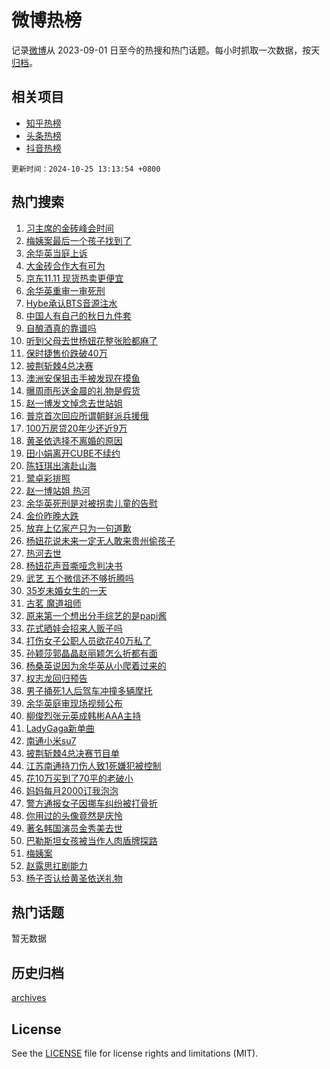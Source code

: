 # 微博热榜

记录[微博](https://www.weibo.com)从 2023-09-01 日至今的热搜和热门话题。每小时抓取一次数据，按天[归档](archives)。

## 相关项目

- [知乎热榜](https://github.com/hotarchive/zhihu)
- [头条热榜](https://github.com/hotarchive/toutiao)
- [抖音热榜](https://github.com/hotarchive/douyin)


`更新时间：2024-10-25 13:13:54 +0800`

## 热门搜索

1. [习主席的金砖峰会时间](https://m.weibo.cn/search?containerid=100103type%3D1%26t%3D10%26q%3D%23%E4%B9%A0%E4%B8%BB%E5%B8%AD%E7%9A%84%E9%87%91%E7%A0%96%E5%B3%B0%E4%BC%9A%E6%97%B6%E9%97%B4%23&stream_entry_id=51&isnewpage=1&extparam=seat%3D1%26cate%3D10103%26q%3D%2523%25E4%25B9%25A0%25E4%25B8%25BB%25E5%25B8%25AD%25E7%259A%2584%25E9%2587%2591%25E7%25A0%2596%25E5%25B3%25B0%25E4%25BC%259A%25E6%2597%25B6%25E9%2597%25B4%2523%26dgr%3D0%26filter_type%3Drealtimehot%26stream_entry_id%3D51%26c_type%3D51%26pos%3D0%26display_time%3D1729833233%26pre_seqid%3D172983323383601940786101)
1. [梅姨案最后一个孩子找到了](https://m.weibo.cn/search?containerid=100103type%3D1%26t%3D10%26q%3D%23%E6%A2%85%E5%A7%A8%E6%A1%88%E6%9C%80%E5%90%8E%E4%B8%80%E4%B8%AA%E5%AD%A9%E5%AD%90%E6%89%BE%E5%88%B0%E4%BA%86%23&stream_entry_id=31&isnewpage=1&extparam=seat%3D1%26cate%3D5001%26stream_entry_id%3D31%26lcate%3D5001%26band_rank%3D1%26realpos%3D1%26pos%3D0%26dgr%3D0%26filter_type%3Drealtimehot%26flag%3D2%26c_type%3D31%26q%3D%2523%25E6%25A2%2585%25E5%25A7%25A8%25E6%25A1%2588%25E6%259C%2580%25E5%2590%258E%25E4%25B8%2580%25E4%25B8%25AA%25E5%25AD%25A9%25E5%25AD%2590%25E6%2589%25BE%25E5%2588%25B0%25E4%25BA%2586%2523%26display_time%3D1729833233%26pre_seqid%3D172983323383601940786101)
1. [余华英当庭上诉](https://m.weibo.cn/search?containerid=100103type%3D1%26t%3D10%26q%3D%23%E4%BD%99%E5%8D%8E%E8%8B%B1%E5%BD%93%E5%BA%AD%E4%B8%8A%E8%AF%89%23&stream_entry_id=31&isnewpage=1&extparam=seat%3D1%26cate%3D5001%26stream_entry_id%3D31%26lcate%3D5001%26band_rank%3D2%26realpos%3D2%26pos%3D1%26dgr%3D0%26filter_type%3Drealtimehot%26flag%3D0%26c_type%3D31%26q%3D%2523%25E4%25BD%2599%25E5%258D%258E%25E8%258B%25B1%25E5%25BD%2593%25E5%25BA%25AD%25E4%25B8%258A%25E8%25AF%2589%2523%26display_time%3D1729833233%26pre_seqid%3D172983323383601940786101)
1. [大金砖合作大有可为](https://m.weibo.cn/search?containerid=100103type%3D1%26t%3D10%26q%3D%23%E5%A4%A7%E9%87%91%E7%A0%96%E5%90%88%E4%BD%9C%E5%A4%A7%E6%9C%89%E5%8F%AF%E4%B8%BA%23&stream_entry_id=31&isnewpage=1&extparam=seat%3D1%26cate%3D5001%26stream_entry_id%3D31%26lcate%3D5001%26band_rank%3D3%26realpos%3D3%26pos%3D2%26dgr%3D0%26filter_type%3Drealtimehot%26flag%3D1%26c_type%3D31%26q%3D%2523%25E5%25A4%25A7%25E9%2587%2591%25E7%25A0%2596%25E5%2590%2588%25E4%25BD%259C%25E5%25A4%25A7%25E6%259C%2589%25E5%258F%25AF%25E4%25B8%25BA%2523%26display_time%3D1729833233%26pre_seqid%3D172983323383601940786101)
1. [京东11.11 现货热卖更便宜](https://m.weibo.cn/search?containerid=100103type%3D1%26t%3D10%26q%3D%23%E4%BA%AC%E4%B8%9C11.11+%E7%8E%B0%E8%B4%A7%E7%83%AD%E5%8D%96%E6%9B%B4%E4%BE%BF%E5%AE%9C%23&stream_entry_id=31&isnewpage=1&extparam=seat%3D1%26topic_ad%3D1%26cate%3D5001%26stream_entry_id%3D31%26lcate%3D5001%26band_rank%3D4%26is_ad_pos%3D1%26q%3D%2523%25E4%25BA%25AC%25E4%25B8%259C11.11%2520%25E7%258E%25B0%25E8%25B4%25A7%25E7%2583%25AD%25E5%258D%2596%25E6%259B%25B4%25E4%25BE%25BF%25E5%25AE%259C%2523%26dgr%3D0%26filter_type%3Drealtimehot%26adid%3D260430%26c_type%3D31%26pos%3D3%26display_time%3D1729833233%26pre_seqid%3D172983323383601940786101)
1. [余华英重审一审死刑](https://m.weibo.cn/search?containerid=100103type%3D1%26t%3D10%26q%3D%23%E4%BD%99%E5%8D%8E%E8%8B%B1%E9%87%8D%E5%AE%A1%E4%B8%80%E5%AE%A1%E6%AD%BB%E5%88%91%23&stream_entry_id=31&isnewpage=1&extparam=seat%3D1%26cate%3D5001%26stream_entry_id%3D31%26lcate%3D5001%26band_rank%3D4%26realpos%3D4%26pos%3D4%26dgr%3D0%26filter_type%3Drealtimehot%26flag%3D16%26c_type%3D31%26q%3D%2523%25E4%25BD%2599%25E5%258D%258E%25E8%258B%25B1%25E9%2587%258D%25E5%25AE%25A1%25E4%25B8%2580%25E5%25AE%25A1%25E6%25AD%25BB%25E5%2588%2591%2523%26display_time%3D1729833233%26pre_seqid%3D172983323383601940786101)
1. [Hybe承认BTS音源注水](https://m.weibo.cn/search?containerid=100103type%3D1%26t%3D10%26q%3DHybe%E6%89%BF%E8%AE%A4BTS%E9%9F%B3%E6%BA%90%E6%B3%A8%E6%B0%B4&stream_entry_id=31&isnewpage=1&extparam=seat%3D1%26cate%3D5001%26stream_entry_id%3D31%26lcate%3D5001%26band_rank%3D5%26realpos%3D5%26pos%3D5%26dgr%3D0%26filter_type%3Drealtimehot%26flag%3D1%26c_type%3D31%26q%3DHybe%25E6%2589%25BF%25E8%25AE%25A4BTS%25E9%259F%25B3%25E6%25BA%2590%25E6%25B3%25A8%25E6%25B0%25B4%26display_time%3D1729833233%26pre_seqid%3D172983323383601940786101)
1. [中国人有自己的秋日九件套](https://m.weibo.cn/search?containerid=100103type%3D1%26t%3D10%26q%3D%23%E4%B8%AD%E5%9B%BD%E4%BA%BA%E6%9C%89%E8%87%AA%E5%B7%B1%E7%9A%84%E7%A7%8B%E6%97%A5%E4%B9%9D%E4%BB%B6%E5%A5%97%23&stream_entry_id=31&isnewpage=1&extparam=seat%3D1%26cate%3D5001%26stream_entry_id%3D31%26lcate%3D5001%26band_rank%3D6%26realpos%3D6%26pos%3D6%26dgr%3D0%26filter_type%3Drealtimehot%26flag%3D1%26c_type%3D31%26q%3D%2523%25E4%25B8%25AD%25E5%259B%25BD%25E4%25BA%25BA%25E6%259C%2589%25E8%2587%25AA%25E5%25B7%25B1%25E7%259A%2584%25E7%25A7%258B%25E6%2597%25A5%25E4%25B9%259D%25E4%25BB%25B6%25E5%25A5%2597%2523%26display_time%3D1729833233%26pre_seqid%3D172983323383601940786101)
1. [自酿酒真的靠谱吗](https://m.weibo.cn/search?containerid=100103type%3D1%26t%3D10%26q%3D%23%E8%87%AA%E9%85%BF%E9%85%92%E7%9C%9F%E7%9A%84%E9%9D%A0%E8%B0%B1%E5%90%97%23&stream_entry_id=31&isnewpage=1&extparam=seat%3D1%26cate%3D5001%26stream_entry_id%3D31%26lcate%3D5001%26band_rank%3D7%26is_ad_pos%3D1%26pos%3D7%26dgr%3D0%26filter_type%3Drealtimehot%26adid%3D260452%26c_type%3D31%26q%3D%2523%25E8%2587%25AA%25E9%2585%25BF%25E9%2585%2592%25E7%259C%259F%25E7%259A%2584%25E9%259D%25A0%25E8%25B0%25B1%25E5%2590%2597%2523%26display_time%3D1729833233%26pre_seqid%3D172983323383601940786101)
1. [听到父母去世杨妞花整张脸都麻了](https://m.weibo.cn/search?containerid=100103type%3D1%26t%3D10%26q%3D%23%E5%90%AC%E5%88%B0%E7%88%B6%E6%AF%8D%E5%8E%BB%E4%B8%96%E6%9D%A8%E5%A6%9E%E8%8A%B1%E6%95%B4%E5%BC%A0%E8%84%B8%E9%83%BD%E9%BA%BB%E4%BA%86%23&stream_entry_id=31&isnewpage=1&extparam=seat%3D1%26cate%3D5001%26stream_entry_id%3D31%26lcate%3D5001%26band_rank%3D7%26realpos%3D7%26pos%3D8%26dgr%3D0%26filter_type%3Drealtimehot%26flag%3D0%26c_type%3D31%26q%3D%2523%25E5%2590%25AC%25E5%2588%25B0%25E7%2588%25B6%25E6%25AF%258D%25E5%258E%25BB%25E4%25B8%2596%25E6%259D%25A8%25E5%25A6%259E%25E8%258A%25B1%25E6%2595%25B4%25E5%25BC%25A0%25E8%2584%25B8%25E9%2583%25BD%25E9%25BA%25BB%25E4%25BA%2586%2523%26display_time%3D1729833233%26pre_seqid%3D172983323383601940786101)
1. [保时捷售价跌破40万](https://m.weibo.cn/search?containerid=100103type%3D1%26t%3D10%26q%3D%23%E4%BF%9D%E6%97%B6%E6%8D%B7%E5%94%AE%E4%BB%B7%E8%B7%8C%E7%A0%B440%E4%B8%87%23&stream_entry_id=31&isnewpage=1&extparam=seat%3D1%26cate%3D5001%26stream_entry_id%3D31%26lcate%3D5001%26band_rank%3D8%26realpos%3D8%26pos%3D9%26dgr%3D0%26filter_type%3Drealtimehot%26flag%3D1%26c_type%3D31%26q%3D%2523%25E4%25BF%259D%25E6%2597%25B6%25E6%258D%25B7%25E5%2594%25AE%25E4%25BB%25B7%25E8%25B7%258C%25E7%25A0%25B440%25E4%25B8%2587%2523%26display_time%3D1729833233%26pre_seqid%3D172983323383601940786101)
1. [披荆斩棘4总决赛](https://m.weibo.cn/search?containerid=100103type%3D1%26t%3D10%26q%3D%E6%8A%AB%E8%8D%86%E6%96%A9%E6%A3%984%E6%80%BB%E5%86%B3%E8%B5%9B&stream_entry_id=31&isnewpage=1&extparam=seat%3D1%26cate%3D5001%26stream_entry_id%3D31%26lcate%3D5001%26band_rank%3D9%26realpos%3D9%26pos%3D10%26dgr%3D0%26filter_type%3Drealtimehot%26flag%3D1%26c_type%3D31%26q%3D%25E6%258A%25AB%25E8%258D%2586%25E6%2596%25A9%25E6%25A3%25984%25E6%2580%25BB%25E5%2586%25B3%25E8%25B5%259B%26display_time%3D1729833233%26pre_seqid%3D172983323383601940786101)
1. [澳洲安保狙击手被发现在摸鱼](https://m.weibo.cn/search?containerid=100103type%3D1%26t%3D10%26q%3D%23%E6%BE%B3%E6%B4%B2%E5%AE%89%E4%BF%9D%E7%8B%99%E5%87%BB%E6%89%8B%E8%A2%AB%E5%8F%91%E7%8E%B0%E5%9C%A8%E6%91%B8%E9%B1%BC%23&stream_entry_id=31&isnewpage=1&extparam=seat%3D1%26cate%3D5001%26stream_entry_id%3D31%26lcate%3D5001%26band_rank%3D10%26realpos%3D10%26pos%3D11%26dgr%3D0%26filter_type%3Drealtimehot%26flag%3D1%26c_type%3D31%26q%3D%2523%25E6%25BE%25B3%25E6%25B4%25B2%25E5%25AE%2589%25E4%25BF%259D%25E7%258B%2599%25E5%2587%25BB%25E6%2589%258B%25E8%25A2%25AB%25E5%258F%2591%25E7%258E%25B0%25E5%259C%25A8%25E6%2591%25B8%25E9%25B1%25BC%2523%26display_time%3D1729833233%26pre_seqid%3D172983323383601940786101)
1. [曝周雨彤送金晨的礼物是假货](https://m.weibo.cn/search?containerid=100103type%3D1%26t%3D10%26q%3D%23%E6%9B%9D%E5%91%A8%E9%9B%A8%E5%BD%A4%E9%80%81%E9%87%91%E6%99%A8%E7%9A%84%E7%A4%BC%E7%89%A9%E6%98%AF%E5%81%87%E8%B4%A7%23&stream_entry_id=31&isnewpage=1&extparam=seat%3D1%26cate%3D5001%26stream_entry_id%3D31%26lcate%3D5001%26band_rank%3D11%26realpos%3D11%26pos%3D12%26dgr%3D0%26filter_type%3Drealtimehot%26flag%3D2%26c_type%3D31%26q%3D%2523%25E6%259B%259D%25E5%2591%25A8%25E9%259B%25A8%25E5%25BD%25A4%25E9%2580%2581%25E9%2587%2591%25E6%2599%25A8%25E7%259A%2584%25E7%25A4%25BC%25E7%2589%25A9%25E6%2598%25AF%25E5%2581%2587%25E8%25B4%25A7%2523%26display_time%3D1729833233%26pre_seqid%3D172983323383601940786101)
1. [赵一博发文悼念去世站姐](https://m.weibo.cn/search?containerid=100103type%3D1%26t%3D10%26q%3D%23%E8%B5%B5%E4%B8%80%E5%8D%9A%E5%8F%91%E6%96%87%E6%82%BC%E5%BF%B5%E5%8E%BB%E4%B8%96%E7%AB%99%E5%A7%90%23&stream_entry_id=31&isnewpage=1&extparam=seat%3D1%26cate%3D5001%26stream_entry_id%3D31%26lcate%3D5001%26band_rank%3D12%26realpos%3D12%26pos%3D13%26dgr%3D0%26filter_type%3Drealtimehot%26flag%3D1%26c_type%3D31%26q%3D%2523%25E8%25B5%25B5%25E4%25B8%2580%25E5%258D%259A%25E5%258F%2591%25E6%2596%2587%25E6%2582%25BC%25E5%25BF%25B5%25E5%258E%25BB%25E4%25B8%2596%25E7%25AB%2599%25E5%25A7%2590%2523%26display_time%3D1729833233%26pre_seqid%3D172983323383601940786101)
1. [普京首次回应所谓朝鲜派兵援俄](https://m.weibo.cn/search?containerid=100103type%3D1%26t%3D10%26q%3D%23%E6%99%AE%E4%BA%AC%E9%A6%96%E6%AC%A1%E5%9B%9E%E5%BA%94%E6%89%80%E8%B0%93%E6%9C%9D%E9%B2%9C%E6%B4%BE%E5%85%B5%E6%8F%B4%E4%BF%84%23&stream_entry_id=31&isnewpage=1&extparam=seat%3D1%26cate%3D5001%26stream_entry_id%3D31%26lcate%3D5001%26band_rank%3D13%26realpos%3D13%26pos%3D14%26dgr%3D0%26filter_type%3Drealtimehot%26flag%3D1%26c_type%3D31%26q%3D%2523%25E6%2599%25AE%25E4%25BA%25AC%25E9%25A6%2596%25E6%25AC%25A1%25E5%259B%259E%25E5%25BA%2594%25E6%2589%2580%25E8%25B0%2593%25E6%259C%259D%25E9%25B2%259C%25E6%25B4%25BE%25E5%2585%25B5%25E6%258F%25B4%25E4%25BF%2584%2523%26display_time%3D1729833233%26pre_seqid%3D172983323383601940786101)
1. [100万房贷20年少还近9万](https://m.weibo.cn/search?containerid=100103type%3D1%26t%3D10%26q%3D%23100%E4%B8%87%E6%88%BF%E8%B4%B720%E5%B9%B4%E5%B0%91%E8%BF%98%E8%BF%919%E4%B8%87%23&stream_entry_id=31&isnewpage=1&extparam=seat%3D1%26cate%3D5001%26stream_entry_id%3D31%26lcate%3D5001%26band_rank%3D14%26realpos%3D14%26pos%3D15%26dgr%3D0%26filter_type%3Drealtimehot%26flag%3D1%26c_type%3D31%26q%3D%2523100%25E4%25B8%2587%25E6%2588%25BF%25E8%25B4%25B720%25E5%25B9%25B4%25E5%25B0%2591%25E8%25BF%2598%25E8%25BF%25919%25E4%25B8%2587%2523%26display_time%3D1729833233%26pre_seqid%3D172983323383601940786101)
1. [黄圣依选择不离婚的原因](https://m.weibo.cn/search?containerid=100103type%3D1%26t%3D10%26q%3D%23%E9%BB%84%E5%9C%A3%E4%BE%9D%E9%80%89%E6%8B%A9%E4%B8%8D%E7%A6%BB%E5%A9%9A%E7%9A%84%E5%8E%9F%E5%9B%A0%23&stream_entry_id=31&isnewpage=1&extparam=seat%3D1%26cate%3D5001%26stream_entry_id%3D31%26lcate%3D5001%26band_rank%3D15%26realpos%3D15%26pos%3D16%26dgr%3D0%26filter_type%3Drealtimehot%26flag%3D2%26c_type%3D31%26q%3D%2523%25E9%25BB%2584%25E5%259C%25A3%25E4%25BE%259D%25E9%2580%2589%25E6%258B%25A9%25E4%25B8%258D%25E7%25A6%25BB%25E5%25A9%259A%25E7%259A%2584%25E5%258E%259F%25E5%259B%25A0%2523%26display_time%3D1729833233%26pre_seqid%3D172983323383601940786101)
1. [田小娟离开CUBE不续约](https://m.weibo.cn/search?containerid=100103type%3D1%26t%3D10%26q%3D%23%E7%94%B0%E5%B0%8F%E5%A8%9F%E7%A6%BB%E5%BC%80CUBE%E4%B8%8D%E7%BB%AD%E7%BA%A6%23&stream_entry_id=31&isnewpage=1&extparam=seat%3D1%26cate%3D5001%26stream_entry_id%3D31%26lcate%3D5001%26band_rank%3D16%26realpos%3D16%26pos%3D17%26dgr%3D0%26filter_type%3Drealtimehot%26flag%3D0%26c_type%3D31%26q%3D%2523%25E7%2594%25B0%25E5%25B0%258F%25E5%25A8%259F%25E7%25A6%25BB%25E5%25BC%2580CUBE%25E4%25B8%258D%25E7%25BB%25AD%25E7%25BA%25A6%2523%26display_time%3D1729833233%26pre_seqid%3D172983323383601940786101)
1. [陈钰琪出演赴山海](https://m.weibo.cn/search?containerid=100103type%3D1%26t%3D10%26q%3D%23%E9%99%88%E9%92%B0%E7%90%AA%E5%87%BA%E6%BC%94%E8%B5%B4%E5%B1%B1%E6%B5%B7%23&stream_entry_id=31&isnewpage=1&extparam=seat%3D1%26cate%3D5001%26stream_entry_id%3D31%26lcate%3D5001%26band_rank%3D17%26realpos%3D17%26pos%3D18%26dgr%3D0%26filter_type%3Drealtimehot%26flag%3D1%26c_type%3D31%26q%3D%2523%25E9%2599%2588%25E9%2592%25B0%25E7%2590%25AA%25E5%2587%25BA%25E6%25BC%2594%25E8%25B5%25B4%25E5%25B1%25B1%25E6%25B5%25B7%2523%26display_time%3D1729833233%26pre_seqid%3D172983323383601940786101)
1. [鹭卓彩排照](https://m.weibo.cn/search?containerid=100103type%3D1%26t%3D10%26q%3D%23%E9%B9%AD%E5%8D%93%E5%BD%A9%E6%8E%92%E7%85%A7%23&stream_entry_id=31&isnewpage=1&extparam=seat%3D1%26cate%3D5001%26stream_entry_id%3D31%26lcate%3D5001%26band_rank%3D18%26realpos%3D18%26pos%3D19%26dgr%3D0%26filter_type%3Drealtimehot%26flag%3D1%26c_type%3D31%26q%3D%2523%25E9%25B9%25AD%25E5%258D%2593%25E5%25BD%25A9%25E6%258E%2592%25E7%2585%25A7%2523%26display_time%3D1729833233%26pre_seqid%3D172983323383601940786101)
1. [赵一博站姐 热河](https://m.weibo.cn/search?containerid=100103type%3D1%26t%3D10%26q%3D%E8%B5%B5%E4%B8%80%E5%8D%9A%E7%AB%99%E5%A7%90+%E7%83%AD%E6%B2%B3&stream_entry_id=31&isnewpage=1&extparam=seat%3D1%26cate%3D5001%26stream_entry_id%3D31%26lcate%3D5001%26band_rank%3D19%26realpos%3D19%26pos%3D20%26dgr%3D0%26filter_type%3Drealtimehot%26flag%3D1%26c_type%3D31%26q%3D%25E8%25B5%25B5%25E4%25B8%2580%25E5%258D%259A%25E7%25AB%2599%25E5%25A7%2590%2520%25E7%2583%25AD%25E6%25B2%25B3%26display_time%3D1729833233%26pre_seqid%3D172983323383601940786101)
1. [余华英死刑是对被拐卖儿童的告慰](https://m.weibo.cn/search?containerid=100103type%3D1%26t%3D10%26q%3D%23%E4%BD%99%E5%8D%8E%E8%8B%B1%E6%AD%BB%E5%88%91%E6%98%AF%E5%AF%B9%E8%A2%AB%E6%8B%90%E5%8D%96%E5%84%BF%E7%AB%A5%E7%9A%84%E5%91%8A%E6%85%B0%23&stream_entry_id=31&isnewpage=1&extparam=seat%3D1%26cate%3D5001%26stream_entry_id%3D31%26lcate%3D5001%26band_rank%3D20%26realpos%3D20%26pos%3D21%26dgr%3D0%26filter_type%3Drealtimehot%26flag%3D1%26c_type%3D31%26q%3D%2523%25E4%25BD%2599%25E5%258D%258E%25E8%258B%25B1%25E6%25AD%25BB%25E5%2588%2591%25E6%2598%25AF%25E5%25AF%25B9%25E8%25A2%25AB%25E6%258B%2590%25E5%258D%2596%25E5%2584%25BF%25E7%25AB%25A5%25E7%259A%2584%25E5%2591%258A%25E6%2585%25B0%2523%26display_time%3D1729833233%26pre_seqid%3D172983323383601940786101)
1. [金价昨晚大跌](https://m.weibo.cn/search?containerid=100103type%3D1%26t%3D10%26q%3D%23%E9%87%91%E4%BB%B7%E6%98%A8%E6%99%9A%E5%A4%A7%E8%B7%8C%23&stream_entry_id=31&isnewpage=1&extparam=seat%3D1%26cate%3D5001%26stream_entry_id%3D31%26lcate%3D5001%26band_rank%3D21%26realpos%3D21%26pos%3D22%26dgr%3D0%26filter_type%3Drealtimehot%26flag%3D0%26c_type%3D31%26q%3D%2523%25E9%2587%2591%25E4%25BB%25B7%25E6%2598%25A8%25E6%2599%259A%25E5%25A4%25A7%25E8%25B7%258C%2523%26display_time%3D1729833233%26pre_seqid%3D172983323383601940786101)
1. [放弃上亿家产只为一句道歉](https://m.weibo.cn/search?containerid=100103type%3D1%26t%3D10%26q%3D%E6%94%BE%E5%BC%83%E4%B8%8A%E4%BA%BF%E5%AE%B6%E4%BA%A7%E5%8F%AA%E4%B8%BA%E4%B8%80%E5%8F%A5%E9%81%93%E6%AD%89&stream_entry_id=31&isnewpage=1&extparam=seat%3D1%26cate%3D5001%26stream_entry_id%3D31%26lcate%3D5001%26band_rank%3D22%26realpos%3D22%26pos%3D23%26dgr%3D0%26filter_type%3Drealtimehot%26flag%3D1%26c_type%3D31%26q%3D%25E6%2594%25BE%25E5%25BC%2583%25E4%25B8%258A%25E4%25BA%25BF%25E5%25AE%25B6%25E4%25BA%25A7%25E5%258F%25AA%25E4%25B8%25BA%25E4%25B8%2580%25E5%258F%25A5%25E9%2581%2593%25E6%25AD%2589%26display_time%3D1729833233%26pre_seqid%3D172983323383601940786101)
1. [杨妞花说未来一定无人敢来贵州偷孩子](https://m.weibo.cn/search?containerid=100103type%3D1%26t%3D10%26q%3D%23%E6%9D%A8%E5%A6%9E%E8%8A%B1%E8%AF%B4%E6%9C%AA%E6%9D%A5%E4%B8%80%E5%AE%9A%E6%97%A0%E4%BA%BA%E6%95%A2%E6%9D%A5%E8%B4%B5%E5%B7%9E%E5%81%B7%E5%AD%A9%E5%AD%90%23&stream_entry_id=31&isnewpage=1&extparam=seat%3D1%26cate%3D5001%26stream_entry_id%3D31%26lcate%3D5001%26band_rank%3D23%26realpos%3D23%26pos%3D24%26dgr%3D0%26filter_type%3Drealtimehot%26flag%3D0%26c_type%3D31%26q%3D%2523%25E6%259D%25A8%25E5%25A6%259E%25E8%258A%25B1%25E8%25AF%25B4%25E6%259C%25AA%25E6%259D%25A5%25E4%25B8%2580%25E5%25AE%259A%25E6%2597%25A0%25E4%25BA%25BA%25E6%2595%25A2%25E6%259D%25A5%25E8%25B4%25B5%25E5%25B7%259E%25E5%2581%25B7%25E5%25AD%25A9%25E5%25AD%2590%2523%26display_time%3D1729833233%26pre_seqid%3D172983323383601940786101)
1. [热河去世](https://m.weibo.cn/search?containerid=100103type%3D1%26t%3D10%26q%3D%E7%83%AD%E6%B2%B3%E5%8E%BB%E4%B8%96&stream_entry_id=31&isnewpage=1&extparam=seat%3D1%26cate%3D5001%26stream_entry_id%3D31%26lcate%3D5001%26band_rank%3D24%26realpos%3D24%26pos%3D25%26dgr%3D0%26filter_type%3Drealtimehot%26flag%3D0%26c_type%3D31%26q%3D%25E7%2583%25AD%25E6%25B2%25B3%25E5%258E%25BB%25E4%25B8%2596%26display_time%3D1729833233%26pre_seqid%3D172983323383601940786101)
1. [杨妞花声音嘶哑念判决书](https://m.weibo.cn/search?containerid=100103type%3D1%26t%3D10%26q%3D%23%E6%9D%A8%E5%A6%9E%E8%8A%B1%E5%A3%B0%E9%9F%B3%E5%98%B6%E5%93%91%E5%BF%B5%E5%88%A4%E5%86%B3%E4%B9%A6%23&stream_entry_id=31&isnewpage=1&extparam=seat%3D1%26cate%3D5001%26stream_entry_id%3D31%26lcate%3D5001%26band_rank%3D25%26realpos%3D25%26pos%3D26%26dgr%3D0%26filter_type%3Drealtimehot%26flag%3D0%26c_type%3D31%26q%3D%2523%25E6%259D%25A8%25E5%25A6%259E%25E8%258A%25B1%25E5%25A3%25B0%25E9%259F%25B3%25E5%2598%25B6%25E5%2593%2591%25E5%25BF%25B5%25E5%2588%25A4%25E5%2586%25B3%25E4%25B9%25A6%2523%26display_time%3D1729833233%26pre_seqid%3D172983323383601940786101)
1. [武艺 五个微信还不够折腾吗](https://m.weibo.cn/search?containerid=100103type%3D1%26t%3D10%26q%3D%E6%AD%A6%E8%89%BA+%E4%BA%94%E4%B8%AA%E5%BE%AE%E4%BF%A1%E8%BF%98%E4%B8%8D%E5%A4%9F%E6%8A%98%E8%85%BE%E5%90%97&stream_entry_id=31&isnewpage=1&extparam=seat%3D1%26cate%3D5001%26stream_entry_id%3D31%26lcate%3D5001%26band_rank%3D26%26realpos%3D26%26pos%3D27%26dgr%3D0%26filter_type%3Drealtimehot%26flag%3D0%26c_type%3D31%26q%3D%25E6%25AD%25A6%25E8%2589%25BA%2520%25E4%25BA%2594%25E4%25B8%25AA%25E5%25BE%25AE%25E4%25BF%25A1%25E8%25BF%2598%25E4%25B8%258D%25E5%25A4%259F%25E6%258A%2598%25E8%2585%25BE%25E5%2590%2597%26display_time%3D1729833233%26pre_seqid%3D172983323383601940786101)
1. [35岁未婚女生的一天](https://m.weibo.cn/search?containerid=100103type%3D1%26t%3D10%26q%3D35%E5%B2%81%E6%9C%AA%E5%A9%9A%E5%A5%B3%E7%94%9F%E7%9A%84%E4%B8%80%E5%A4%A9&stream_entry_id=31&isnewpage=1&extparam=seat%3D1%26cate%3D5001%26stream_entry_id%3D31%26lcate%3D5001%26band_rank%3D27%26realpos%3D27%26pos%3D28%26dgr%3D0%26filter_type%3Drealtimehot%26flag%3D0%26c_type%3D31%26q%3D35%25E5%25B2%2581%25E6%259C%25AA%25E5%25A9%259A%25E5%25A5%25B3%25E7%2594%259F%25E7%259A%2584%25E4%25B8%2580%25E5%25A4%25A9%26display_time%3D1729833233%26pre_seqid%3D172983323383601940786101)
1. [古茗 魔道祖师](https://m.weibo.cn/search?containerid=100103type%3D1%26t%3D10%26q%3D%E5%8F%A4%E8%8C%97+%E9%AD%94%E9%81%93%E7%A5%96%E5%B8%88&stream_entry_id=31&isnewpage=1&extparam=seat%3D1%26cate%3D5001%26stream_entry_id%3D31%26lcate%3D5001%26band_rank%3D28%26realpos%3D28%26pos%3D29%26dgr%3D0%26filter_type%3Drealtimehot%26flag%3D0%26c_type%3D31%26q%3D%25E5%258F%25A4%25E8%258C%2597%2520%25E9%25AD%2594%25E9%2581%2593%25E7%25A5%2596%25E5%25B8%2588%26display_time%3D1729833233%26pre_seqid%3D172983323383601940786101)
1. [原来第一个想出分手综艺的是papi酱](https://m.weibo.cn/search?containerid=100103type%3D1%26t%3D10%26q%3D%23%E5%8E%9F%E6%9D%A5%E7%AC%AC%E4%B8%80%E4%B8%AA%E6%83%B3%E5%87%BA%E5%88%86%E6%89%8B%E7%BB%BC%E8%89%BA%E7%9A%84%E6%98%AFpapi%E9%85%B1%23&stream_entry_id=31&isnewpage=1&extparam=seat%3D1%26cate%3D5001%26stream_entry_id%3D31%26lcate%3D5001%26band_rank%3D29%26realpos%3D29%26pos%3D30%26dgr%3D0%26filter_type%3Drealtimehot%26flag%3D1%26c_type%3D31%26q%3D%2523%25E5%258E%259F%25E6%259D%25A5%25E7%25AC%25AC%25E4%25B8%2580%25E4%25B8%25AA%25E6%2583%25B3%25E5%2587%25BA%25E5%2588%2586%25E6%2589%258B%25E7%25BB%25BC%25E8%2589%25BA%25E7%259A%2584%25E6%2598%25AFpapi%25E9%2585%25B1%2523%26display_time%3D1729833233%26pre_seqid%3D172983323383601940786101)
1. [花式晒娃会招来人贩子吗](https://m.weibo.cn/search?containerid=100103type%3D1%26t%3D10%26q%3D%23%E8%8A%B1%E5%BC%8F%E6%99%92%E5%A8%83%E4%BC%9A%E6%8B%9B%E6%9D%A5%E4%BA%BA%E8%B4%A9%E5%AD%90%E5%90%97%23&stream_entry_id=31&isnewpage=1&extparam=seat%3D1%26cate%3D5001%26stream_entry_id%3D31%26lcate%3D5001%26band_rank%3D30%26realpos%3D30%26pos%3D31%26dgr%3D0%26filter_type%3Drealtimehot%26flag%3D1%26c_type%3D31%26q%3D%2523%25E8%258A%25B1%25E5%25BC%258F%25E6%2599%2592%25E5%25A8%2583%25E4%25BC%259A%25E6%258B%259B%25E6%259D%25A5%25E4%25BA%25BA%25E8%25B4%25A9%25E5%25AD%2590%25E5%2590%2597%2523%26display_time%3D1729833233%26pre_seqid%3D172983323383601940786101)
1. [打伤女子公职人员欲花40万私了](https://m.weibo.cn/search?containerid=100103type%3D1%26t%3D10%26q%3D%23%E6%89%93%E4%BC%A4%E5%A5%B3%E5%AD%90%E5%85%AC%E8%81%8C%E4%BA%BA%E5%91%98%E6%AC%B2%E8%8A%B140%E4%B8%87%E7%A7%81%E4%BA%86%23&stream_entry_id=31&isnewpage=1&extparam=seat%3D1%26cate%3D5001%26stream_entry_id%3D31%26lcate%3D5001%26band_rank%3D31%26realpos%3D31%26pos%3D32%26dgr%3D0%26filter_type%3Drealtimehot%26flag%3D0%26c_type%3D31%26q%3D%2523%25E6%2589%2593%25E4%25BC%25A4%25E5%25A5%25B3%25E5%25AD%2590%25E5%2585%25AC%25E8%2581%258C%25E4%25BA%25BA%25E5%2591%2598%25E6%25AC%25B2%25E8%258A%25B140%25E4%25B8%2587%25E7%25A7%2581%25E4%25BA%2586%2523%26display_time%3D1729833233%26pre_seqid%3D172983323383601940786101)
1. [孙颖莎郭晶晶赵丽颖怎么折都有面](https://m.weibo.cn/search?containerid=100103type%3D1%26t%3D10%26q%3D%23%E5%AD%99%E9%A2%96%E8%8E%8E%E9%83%AD%E6%99%B6%E6%99%B6%E8%B5%B5%E4%B8%BD%E9%A2%96%E6%80%8E%E4%B9%88%E6%8A%98%E9%83%BD%E6%9C%89%E9%9D%A2%23&stream_entry_id=31&isnewpage=1&extparam=seat%3D1%26cate%3D5001%26stream_entry_id%3D31%26lcate%3D5001%26band_rank%3D32%26realpos%3D32%26pos%3D33%26dgr%3D0%26filter_type%3Drealtimehot%26flag%3D0%26c_type%3D31%26q%3D%2523%25E5%25AD%2599%25E9%25A2%2596%25E8%258E%258E%25E9%2583%25AD%25E6%2599%25B6%25E6%2599%25B6%25E8%25B5%25B5%25E4%25B8%25BD%25E9%25A2%2596%25E6%2580%258E%25E4%25B9%2588%25E6%258A%2598%25E9%2583%25BD%25E6%259C%2589%25E9%259D%25A2%2523%26display_time%3D1729833233%26pre_seqid%3D172983323383601940786101)
1. [杨桑英说因为余华英从小爬着过来的](https://m.weibo.cn/search?containerid=100103type%3D1%26t%3D10%26q%3D%23%E6%9D%A8%E6%A1%91%E8%8B%B1%E8%AF%B4%E5%9B%A0%E4%B8%BA%E4%BD%99%E5%8D%8E%E8%8B%B1%E4%BB%8E%E5%B0%8F%E7%88%AC%E7%9D%80%E8%BF%87%E6%9D%A5%E7%9A%84%23&stream_entry_id=31&isnewpage=1&extparam=seat%3D1%26cate%3D5001%26stream_entry_id%3D31%26lcate%3D5001%26band_rank%3D33%26realpos%3D33%26pos%3D34%26dgr%3D0%26filter_type%3Drealtimehot%26flag%3D0%26c_type%3D31%26q%3D%2523%25E6%259D%25A8%25E6%25A1%2591%25E8%258B%25B1%25E8%25AF%25B4%25E5%259B%25A0%25E4%25B8%25BA%25E4%25BD%2599%25E5%258D%258E%25E8%258B%25B1%25E4%25BB%258E%25E5%25B0%258F%25E7%2588%25AC%25E7%259D%2580%25E8%25BF%2587%25E6%259D%25A5%25E7%259A%2584%2523%26display_time%3D1729833233%26pre_seqid%3D172983323383601940786101)
1. [权志龙回归预告](https://m.weibo.cn/search?containerid=100103type%3D1%26t%3D10%26q%3D%E6%9D%83%E5%BF%97%E9%BE%99%E5%9B%9E%E5%BD%92%E9%A2%84%E5%91%8A&stream_entry_id=31&isnewpage=1&extparam=seat%3D1%26cate%3D5001%26stream_entry_id%3D31%26lcate%3D5001%26band_rank%3D34%26realpos%3D34%26pos%3D35%26dgr%3D0%26filter_type%3Drealtimehot%26flag%3D1%26c_type%3D31%26q%3D%25E6%259D%2583%25E5%25BF%2597%25E9%25BE%2599%25E5%259B%259E%25E5%25BD%2592%25E9%25A2%2584%25E5%2591%258A%26display_time%3D1729833233%26pre_seqid%3D172983323383601940786101)
1. [男子捅死1人后驾车冲撞多辆摩托](https://m.weibo.cn/search?containerid=100103type%3D1%26t%3D10%26q%3D%23%E7%94%B7%E5%AD%90%E6%8D%85%E6%AD%BB1%E4%BA%BA%E5%90%8E%E9%A9%BE%E8%BD%A6%E5%86%B2%E6%92%9E%E5%A4%9A%E8%BE%86%E6%91%A9%E6%89%98%23&stream_entry_id=31&isnewpage=1&extparam=seat%3D1%26cate%3D5001%26stream_entry_id%3D31%26lcate%3D5001%26band_rank%3D35%26realpos%3D35%26pos%3D36%26dgr%3D0%26filter_type%3Drealtimehot%26flag%3D0%26c_type%3D31%26q%3D%2523%25E7%2594%25B7%25E5%25AD%2590%25E6%258D%2585%25E6%25AD%25BB1%25E4%25BA%25BA%25E5%2590%258E%25E9%25A9%25BE%25E8%25BD%25A6%25E5%2586%25B2%25E6%2592%259E%25E5%25A4%259A%25E8%25BE%2586%25E6%2591%25A9%25E6%2589%2598%2523%26display_time%3D1729833233%26pre_seqid%3D172983323383601940786101)
1. [余华英庭审现场视频公布](https://m.weibo.cn/search?containerid=100103type%3D1%26t%3D10%26q%3D%23%E4%BD%99%E5%8D%8E%E8%8B%B1%E5%BA%AD%E5%AE%A1%E7%8E%B0%E5%9C%BA%E8%A7%86%E9%A2%91%E5%85%AC%E5%B8%83%23&stream_entry_id=31&isnewpage=1&extparam=seat%3D1%26cate%3D5001%26stream_entry_id%3D31%26lcate%3D5001%26band_rank%3D36%26realpos%3D36%26pos%3D37%26dgr%3D0%26filter_type%3Drealtimehot%26flag%3D1%26c_type%3D31%26q%3D%2523%25E4%25BD%2599%25E5%258D%258E%25E8%258B%25B1%25E5%25BA%25AD%25E5%25AE%25A1%25E7%258E%25B0%25E5%259C%25BA%25E8%25A7%2586%25E9%25A2%2591%25E5%2585%25AC%25E5%25B8%2583%2523%26display_time%3D1729833233%26pre_seqid%3D172983323383601940786101)
1. [柳俊烈张元英成韩彬AAA主持](https://m.weibo.cn/search?containerid=100103type%3D1%26t%3D10%26q%3D%23%E6%9F%B3%E4%BF%8A%E7%83%88%E5%BC%A0%E5%85%83%E8%8B%B1%E6%88%90%E9%9F%A9%E5%BD%ACAAA%E4%B8%BB%E6%8C%81%23&stream_entry_id=31&isnewpage=1&extparam=seat%3D1%26cate%3D5001%26stream_entry_id%3D31%26lcate%3D5001%26band_rank%3D37%26realpos%3D37%26pos%3D38%26dgr%3D0%26filter_type%3Drealtimehot%26flag%3D1%26c_type%3D31%26q%3D%2523%25E6%259F%25B3%25E4%25BF%258A%25E7%2583%2588%25E5%25BC%25A0%25E5%2585%2583%25E8%258B%25B1%25E6%2588%2590%25E9%259F%25A9%25E5%25BD%25ACAAA%25E4%25B8%25BB%25E6%258C%2581%2523%26display_time%3D1729833233%26pre_seqid%3D172983323383601940786101)
1. [LadyGaga新单曲](https://m.weibo.cn/search?containerid=100103type%3D1%26t%3D10%26q%3DLadyGaga%E6%96%B0%E5%8D%95%E6%9B%B2&stream_entry_id=31&isnewpage=1&extparam=seat%3D1%26cate%3D5001%26stream_entry_id%3D31%26lcate%3D5001%26band_rank%3D38%26realpos%3D38%26pos%3D39%26dgr%3D0%26filter_type%3Drealtimehot%26flag%3D1%26c_type%3D31%26q%3DLadyGaga%25E6%2596%25B0%25E5%258D%2595%25E6%259B%25B2%26display_time%3D1729833233%26pre_seqid%3D172983323383601940786101)
1. [南通小米su7](https://m.weibo.cn/search?containerid=100103type%3D1%26t%3D10%26q%3D%E5%8D%97%E9%80%9A%E5%B0%8F%E7%B1%B3su7&stream_entry_id=31&isnewpage=1&extparam=seat%3D1%26cate%3D5001%26stream_entry_id%3D31%26lcate%3D5001%26band_rank%3D39%26realpos%3D39%26pos%3D40%26dgr%3D0%26filter_type%3Drealtimehot%26flag%3D0%26c_type%3D31%26q%3D%25E5%258D%2597%25E9%2580%259A%25E5%25B0%258F%25E7%25B1%25B3su7%26display_time%3D1729833233%26pre_seqid%3D172983323383601940786101)
1. [披荆斩棘4总决赛节目单](https://m.weibo.cn/search?containerid=100103type%3D1%26t%3D10%26q%3D%23%E6%8A%AB%E8%8D%86%E6%96%A9%E6%A3%984%E6%80%BB%E5%86%B3%E8%B5%9B%E8%8A%82%E7%9B%AE%E5%8D%95%23&stream_entry_id=31&isnewpage=1&extparam=seat%3D1%26cate%3D5001%26stream_entry_id%3D31%26lcate%3D5001%26band_rank%3D40%26realpos%3D40%26pos%3D41%26dgr%3D0%26filter_type%3Drealtimehot%26flag%3D1%26c_type%3D31%26q%3D%2523%25E6%258A%25AB%25E8%258D%2586%25E6%2596%25A9%25E6%25A3%25984%25E6%2580%25BB%25E5%2586%25B3%25E8%25B5%259B%25E8%258A%2582%25E7%259B%25AE%25E5%258D%2595%2523%26display_time%3D1729833233%26pre_seqid%3D172983323383601940786101)
1. [江苏南通持刀伤人致1死嫌犯被控制](https://m.weibo.cn/search?containerid=100103type%3D1%26t%3D10%26q%3D%23%E6%B1%9F%E8%8B%8F%E5%8D%97%E9%80%9A%E6%8C%81%E5%88%80%E4%BC%A4%E4%BA%BA%E8%87%B41%E6%AD%BB%E5%AB%8C%E7%8A%AF%E8%A2%AB%E6%8E%A7%E5%88%B6%23&stream_entry_id=31&isnewpage=1&extparam=seat%3D1%26cate%3D5001%26stream_entry_id%3D31%26lcate%3D5001%26band_rank%3D41%26realpos%3D41%26pos%3D42%26dgr%3D0%26filter_type%3Drealtimehot%26flag%3D0%26c_type%3D31%26q%3D%2523%25E6%25B1%259F%25E8%258B%258F%25E5%258D%2597%25E9%2580%259A%25E6%258C%2581%25E5%2588%2580%25E4%25BC%25A4%25E4%25BA%25BA%25E8%2587%25B41%25E6%25AD%25BB%25E5%25AB%258C%25E7%258A%25AF%25E8%25A2%25AB%25E6%258E%25A7%25E5%2588%25B6%2523%26display_time%3D1729833233%26pre_seqid%3D172983323383601940786101)
1. [花10万买到了70平的老破小](https://m.weibo.cn/search?containerid=100103type%3D1%26t%3D10%26q%3D%E8%8A%B110%E4%B8%87%E4%B9%B0%E5%88%B0%E4%BA%8670%E5%B9%B3%E7%9A%84%E8%80%81%E7%A0%B4%E5%B0%8F&stream_entry_id=31&isnewpage=1&extparam=seat%3D1%26cate%3D5001%26stream_entry_id%3D31%26lcate%3D5001%26band_rank%3D42%26realpos%3D42%26pos%3D43%26dgr%3D0%26filter_type%3Drealtimehot%26flag%3D1%26c_type%3D31%26q%3D%25E8%258A%25B110%25E4%25B8%2587%25E4%25B9%25B0%25E5%2588%25B0%25E4%25BA%258670%25E5%25B9%25B3%25E7%259A%2584%25E8%2580%2581%25E7%25A0%25B4%25E5%25B0%258F%26display_time%3D1729833233%26pre_seqid%3D172983323383601940786101)
1. [妈妈每月2000订我泡泡](https://m.weibo.cn/search?containerid=100103type%3D1%26t%3D10%26q%3D%23%E5%A6%88%E5%A6%88%E6%AF%8F%E6%9C%882000%E8%AE%A2%E6%88%91%E6%B3%A1%E6%B3%A1%23&stream_entry_id=31&isnewpage=1&extparam=seat%3D1%26cate%3D5001%26stream_entry_id%3D31%26lcate%3D5001%26band_rank%3D43%26realpos%3D43%26pos%3D44%26dgr%3D0%26filter_type%3Drealtimehot%26flag%3D0%26c_type%3D31%26q%3D%2523%25E5%25A6%2588%25E5%25A6%2588%25E6%25AF%258F%25E6%259C%25882000%25E8%25AE%25A2%25E6%2588%2591%25E6%25B3%25A1%25E6%25B3%25A1%2523%26display_time%3D1729833233%26pre_seqid%3D172983323383601940786101)
1. [警方通报女子因挪车纠纷被打骨折](https://m.weibo.cn/search?containerid=100103type%3D1%26t%3D10%26q%3D%23%E8%AD%A6%E6%96%B9%E9%80%9A%E6%8A%A5%E5%A5%B3%E5%AD%90%E5%9B%A0%E6%8C%AA%E8%BD%A6%E7%BA%A0%E7%BA%B7%E8%A2%AB%E6%89%93%E9%AA%A8%E6%8A%98%23&stream_entry_id=31&isnewpage=1&extparam=seat%3D1%26cate%3D5001%26stream_entry_id%3D31%26lcate%3D5001%26band_rank%3D44%26realpos%3D44%26pos%3D45%26dgr%3D0%26filter_type%3Drealtimehot%26flag%3D0%26c_type%3D31%26q%3D%2523%25E8%25AD%25A6%25E6%2596%25B9%25E9%2580%259A%25E6%258A%25A5%25E5%25A5%25B3%25E5%25AD%2590%25E5%259B%25A0%25E6%258C%25AA%25E8%25BD%25A6%25E7%25BA%25A0%25E7%25BA%25B7%25E8%25A2%25AB%25E6%2589%2593%25E9%25AA%25A8%25E6%258A%2598%2523%26display_time%3D1729833233%26pre_seqid%3D172983323383601940786101)
1. [你用过的头像竟然是庆怜](https://m.weibo.cn/search?containerid=100103type%3D1%26t%3D10%26q%3D%E4%BD%A0%E7%94%A8%E8%BF%87%E7%9A%84%E5%A4%B4%E5%83%8F%E7%AB%9F%E7%84%B6%E6%98%AF%E5%BA%86%E6%80%9C&stream_entry_id=31&isnewpage=1&extparam=seat%3D1%26cate%3D5001%26stream_entry_id%3D31%26lcate%3D5001%26band_rank%3D45%26realpos%3D45%26pos%3D46%26dgr%3D0%26filter_type%3Drealtimehot%26flag%3D0%26c_type%3D31%26q%3D%25E4%25BD%25A0%25E7%2594%25A8%25E8%25BF%2587%25E7%259A%2584%25E5%25A4%25B4%25E5%2583%258F%25E7%25AB%259F%25E7%2584%25B6%25E6%2598%25AF%25E5%25BA%2586%25E6%2580%259C%26display_time%3D1729833233%26pre_seqid%3D172983323383601940786101)
1. [著名韩国演员金秀美去世](https://m.weibo.cn/search?containerid=100103type%3D1%26t%3D10%26q%3D%23%E8%91%97%E5%90%8D%E9%9F%A9%E5%9B%BD%E6%BC%94%E5%91%98%E9%87%91%E7%A7%80%E7%BE%8E%E5%8E%BB%E4%B8%96%23&stream_entry_id=31&isnewpage=1&extparam=seat%3D1%26cate%3D5001%26stream_entry_id%3D31%26lcate%3D5001%26band_rank%3D46%26realpos%3D46%26pos%3D47%26dgr%3D0%26filter_type%3Drealtimehot%26flag%3D0%26c_type%3D31%26q%3D%2523%25E8%2591%2597%25E5%2590%258D%25E9%259F%25A9%25E5%259B%25BD%25E6%25BC%2594%25E5%2591%2598%25E9%2587%2591%25E7%25A7%2580%25E7%25BE%258E%25E5%258E%25BB%25E4%25B8%2596%2523%26display_time%3D1729833233%26pre_seqid%3D172983323383601940786101)
1. [巴勒斯坦女孩被当作人肉盾牌探路](https://m.weibo.cn/search?containerid=100103type%3D1%26t%3D10%26q%3D%23%E5%B7%B4%E5%8B%92%E6%96%AF%E5%9D%A6%E5%A5%B3%E5%AD%A9%E8%A2%AB%E5%BD%93%E4%BD%9C%E4%BA%BA%E8%82%89%E7%9B%BE%E7%89%8C%E6%8E%A2%E8%B7%AF%23&stream_entry_id=31&isnewpage=1&extparam=seat%3D1%26cate%3D5001%26stream_entry_id%3D31%26lcate%3D5001%26band_rank%3D47%26realpos%3D47%26pos%3D48%26dgr%3D0%26filter_type%3Drealtimehot%26flag%3D0%26c_type%3D31%26q%3D%2523%25E5%25B7%25B4%25E5%258B%2592%25E6%2596%25AF%25E5%259D%25A6%25E5%25A5%25B3%25E5%25AD%25A9%25E8%25A2%25AB%25E5%25BD%2593%25E4%25BD%259C%25E4%25BA%25BA%25E8%2582%2589%25E7%259B%25BE%25E7%2589%258C%25E6%258E%25A2%25E8%25B7%25AF%2523%26display_time%3D1729833233%26pre_seqid%3D172983323383601940786101)
1. [梅姨案](https://m.weibo.cn/search?containerid=100103type%3D1%26t%3D10%26q%3D%E6%A2%85%E5%A7%A8%E6%A1%88&stream_entry_id=31&isnewpage=1&extparam=seat%3D1%26cate%3D5001%26stream_entry_id%3D31%26lcate%3D5001%26band_rank%3D48%26realpos%3D48%26pos%3D49%26dgr%3D0%26filter_type%3Drealtimehot%26flag%3D1%26c_type%3D31%26q%3D%25E6%25A2%2585%25E5%25A7%25A8%25E6%25A1%2588%26display_time%3D1729833233%26pre_seqid%3D172983323383601940786101)
1. [赵露思扛剧能力](https://m.weibo.cn/search?containerid=100103type%3D1%26t%3D10%26q%3D%E8%B5%B5%E9%9C%B2%E6%80%9D%E6%89%9B%E5%89%A7%E8%83%BD%E5%8A%9B&stream_entry_id=31&isnewpage=1&extparam=seat%3D1%26cate%3D5001%26stream_entry_id%3D31%26lcate%3D5001%26band_rank%3D49%26realpos%3D49%26pos%3D50%26dgr%3D0%26filter_type%3Drealtimehot%26flag%3D1%26c_type%3D31%26q%3D%25E8%25B5%25B5%25E9%259C%25B2%25E6%2580%259D%25E6%2589%259B%25E5%2589%25A7%25E8%2583%25BD%25E5%258A%259B%26display_time%3D1729833233%26pre_seqid%3D172983323383601940786101)
1. [杨子否认给黄圣依送礼物](https://m.weibo.cn/search?containerid=100103type%3D1%26t%3D10%26q%3D%23%E6%9D%A8%E5%AD%90%E5%90%A6%E8%AE%A4%E7%BB%99%E9%BB%84%E5%9C%A3%E4%BE%9D%E9%80%81%E7%A4%BC%E7%89%A9%23&stream_entry_id=31&isnewpage=1&extparam=seat%3D1%26cate%3D5001%26stream_entry_id%3D31%26lcate%3D5001%26band_rank%3D50%26realpos%3D50%26pos%3D51%26dgr%3D0%26filter_type%3Drealtimehot%26flag%3D0%26c_type%3D31%26q%3D%2523%25E6%259D%25A8%25E5%25AD%2590%25E5%2590%25A6%25E8%25AE%25A4%25E7%25BB%2599%25E9%25BB%2584%25E5%259C%25A3%25E4%25BE%259D%25E9%2580%2581%25E7%25A4%25BC%25E7%2589%25A9%2523%26display_time%3D1729833233%26pre_seqid%3D172983323383601940786101)

## 热门话题

暂无数据

## 历史归档

[archives](archives)

## License

See the [LICENSE](LICENSE) file for license rights and limitations (MIT).
